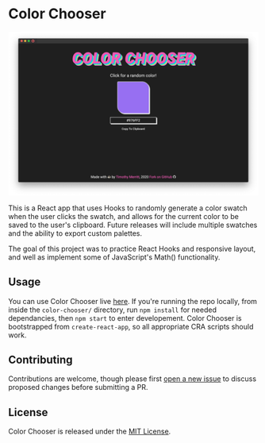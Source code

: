 # Color Chooser

![Color Chooser Screenshot](./src/img/color-chooser-screenshot.png)

This is a React app that uses Hooks to randomly generate a color swatch when the user clicks the swatch, and allows for the current color to be saved to the user's clipboard. Future releases will include multiple swatches and the ability to export custom palettes.

The goal of this project was to practice React Hooks and responsive layout, and well as implement some of JavaScript's Math() functionality.

## Usage

You can use Color Chooser live [here](https://timmybytes.github.io/color-chooser). If you're running the repo locally, from inside the `color-chooser/` directory, run `npm install` for needed dependancies, then `npm start` to enter developement. Color Chooser is bootstrapped from `create-react-app`, so all appropriate CRA scripts should work.

## Contributing

Contributions are welcome, though please first [open a new issue](https://github.com/timmybytes/color-chooser/issues) to discuss proposed changes before submitting a PR.

## License

Color Chooser is released under the [MIT License](./LICENSE).
